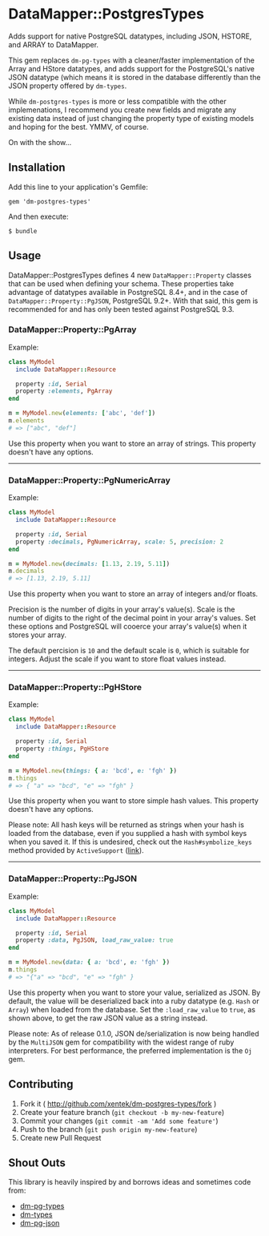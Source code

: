 # DataMapper::PostgresTypes

Adds support for native PostgreSQL datatypes, including JSON, HSTORE, and ARRAY to DataMapper.

This gem replaces `dm-pg-types` with a cleaner/faster implementation of the Array and HStore datatypes, and adds support for the PostgreSQL's native JSON datatype (which means it is stored in the database differently than the JSON property offered by `dm-types`.

While `dm-postgres-types` is more or less compatible with the other implemenations, I recommend you create new fields and migrate any existing data instead of just changing the property type of existing models and hoping for the best. YMMV, of course.

On with the show...

## Installation

Add this line to your application's Gemfile:

    gem 'dm-postgres-types'

And then execute:

    $ bundle

## Usage

DataMapper::PostgresTypes defines 4 new `DataMapper::Property` classes that can be used when defining your schema. These properties take advantage of datatypes available in PostgreSQL 8.4+, and in the case of `DataMapper::Property::PgJSON`, PostgreSQL 9.2+. With that said, this gem is recommended for and has only been tested against PostgreSQL 9.3.

### DataMapper::Property::PgArray

Example:

````ruby
class MyModel
  include DataMapper::Resource

  property :id, Serial
  property :elements, PgArray
end

m = MyModel.new(elements: ['abc', 'def'])
m.elements
# => ["abc", "def"]
````

Use this property when you want to store an array of strings. This property doesn't have any options.

---

### DataMapper::Property::PgNumericArray

Example:

````ruby
class MyModel
  include DataMapper::Resource

  property :id, Serial
  property :decimals, PgNumericArray, scale: 5, precision: 2
end

m = MyModel.new(decimals: [1.13, 2.19, 5.11])
m.decimals
# => [1.13, 2.19, 5.11]
````
Use this property when you want to store an array of integers and/or floats.

Precision is the number of digits in your array's value(s). Scale is the number of digits to the right of the decimal point in your array's values. Set these options and PostgreSQL will cooerce your array's value(s) when it stores your array.

The default percision is `10` and the default scale is `0`, which is suitable for integers. Adjust the scale if you want to store float values instead.

---

### DataMapper::Property::PgHStore

Example:

````ruby
class MyModel
  include DataMapper::Resource

  property :id, Serial
  property :things, PgHStore
end

m = MyModel.new(things: { a: 'bcd', e: 'fgh' })
m.things
# => { "a" => "bcd", "e" => "fgh" }
````

Use this property when you want to store simple hash values. This property doesn't have any options. 

Please note: All hash keys will be returned as strings when your hash is loaded from the database, even if you supplied a hash with symbol keys when you saved it. If this is undesired, check out the `Hash#symbolize_keys` method provided by `ActiveSupport` ([link](http://rubygems.org/gems/activesupport)).

---

### DataMapper::Property::PgJSON

Example:

````ruby
class MyModel
  include DataMapper::Resource

  property :id, Serial
  property :data, PgJSON, load_raw_value: true
end

m = MyModel.new(data: { a: 'bcd', e: 'fgh' })
m.things
# => "{"a" => "bcd", "e" => "fgh" }
````

Use this property when you want to store your value, serialized as JSON. By default, the value will be deserialized back into a ruby datatype (e.g. `Hash` or `Array`) when loaded from the database. Set the `:load_raw_value` to `true`, as shown above, to get the raw JSON value as a string instead.

Please note: As of release 0.1.0, JSON de/serialization is now being handled by the `MultiJSON` gem for compatibility with the widest range of ruby interpreters. For best performance, the preferred implementation is the `Oj` gem.

## Contributing

1. Fork it ( http://github.com/xentek/dm-postgres-types/fork )
2. Create your feature branch (`git checkout -b my-new-feature`)
3. Commit your changes (`git commit -am 'Add some feature'`)
4. Push to the branch (`git push origin my-new-feature`)
5. Create new Pull Request

## Shout Outs

This library is heavily inspired by and borrows ideas and sometimes code from:
 - [dm-pg-types](https://github.com/svs/dm-pg-types)
 - [dm-types](https://github.com/datamapper/dm-types)
 - [dm-pg-json](https://github.com/styleseek/dm-pg-json)
